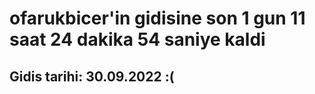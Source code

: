 # ofarukbicer'in gidisine son 1 gun 11 saat 24 dakika 54 saniye kaldi

## Gidis tarihi: 30.09.2022 :(